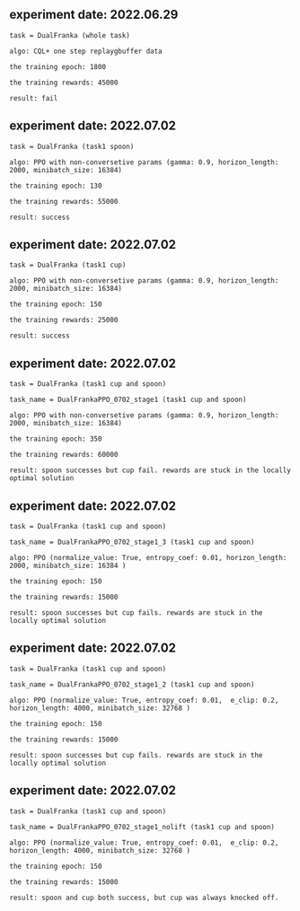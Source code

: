 ## experiment date: 2022.06.29
    task = DualFranka (whole task)

    algo: CQL+ one step replaygbuffer data

    the training epoch: 1800

    the training rewards: 45000

    result: fail
	
## experiment date: 2022.07.02 
    
    task = DualFranka (task1 spoon)

    algo: PPO with non-conversetive params (gamma: 0.9, horizon_length: 2000, minibatch_size: 16384)

    the training epoch: 130

    the training rewards: 55000

    result: success

## experiment date: 2022.07.02
    
    task = DualFranka (task1 cup)

    algo: PPO with non-conversetive params (gamma: 0.9, horizon_length: 2000, minibatch_size: 16384)

    the training epoch: 150

    the training rewards: 25000

    result: success


## experiment date: 2022.07.02
    
    task = DualFranka (task1 cup and spoon)
    
    task_name = DualFrankaPPO_0702_stage1 (task1 cup and spoon)

    algo: PPO with non-conversetive params (gamma: 0.9, horizon_length: 2000, minibatch_size: 16384)

    the training epoch: 350

    the training rewards: 60000

    result: spoon successes but cup fail. rewards are stuck in the locally optimal solution

## experiment date: 2022.07.02
    
    task = DualFranka (task1 cup and spoon)
    
    task_name = DualFrankaPPO_0702_stage1_3 (task1 cup and spoon)

    algo: PPO (normalize_value: True, entropy_coef: 0.01, horizon_length: 2000, minibatch_size: 16384 )

    the training epoch: 150

    the training rewards: 15000

    result: spoon successes but cup fails. rewards are stuck in the locally optimal solution

## experiment date: 2022.07.02
    
    task = DualFranka (task1 cup and spoon)
    
    task_name = DualFrankaPPO_0702_stage1_2 (task1 cup and spoon)

    algo: PPO (normalize_value: True, entropy_coef: 0.01,  e_clip: 0.2, horizon_length: 4000, minibatch_size: 32768 )

    the training epoch: 150

    the training rewards: 15000

    result: spoon successes but cup fails. rewards are stuck in the locally optimal solution

## experiment date: 2022.07.02
    
    task = DualFranka (task1 cup and spoon)
    
    task_name = DualFrankaPPO_0702_stage1_nolift (task1 cup and spoon)

    algo: PPO (normalize_value: True, entropy_coef: 0.01,  e_clip: 0.2, horizon_length: 4000, minibatch_size: 32768 )

    the training epoch: 150

    the training rewards: 15000

    result: spoon and cup both success, but cup was always knocked off.